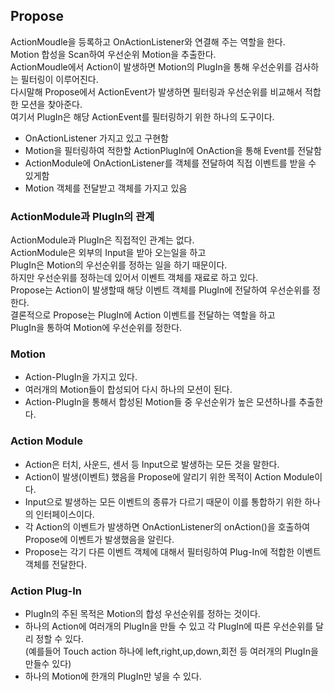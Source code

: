## Propose
ActionMoudle을 등록하고 OnActionListener와 연결해 주는 역할을 한다.<br>
Motion 합성을 Scan하여 우선순위 Motion을 추출한다.<br>
ActionMoudle에서 Action이 발생하면 Motion의 PlugIn을 통해 우선순위를 검사하는 필터링이 이루어진다.<br>
다시말해 Propose에서 ActionEvent가 발생하면 필터링과 우선순위를 비교해서 적합한 모션을 찾아준다.<br>
여기서 PlugIn은 해당 ActionEvent를 필터링하기 위한 하나의 도구이다.<br>
 - OnActionListener 가지고 있고 구현함
 - Motion을 필터링하여 적한할 ActionPlugIn에 OnAction을 통해 Event를 전달함
 - ActionModule에 OnActionListener를 객체를 전달하여 직접 이벤트를 받을 수 있게함
 - Motion 객체를 전달받고 객체를 가지고 있음 
 
### ActionModule과 PlugIn의 관계
ActionModule과 PlugIn은 직접적인 관계는 없다.<br>
ActionModule은 외부의 Input을 받아 오는일을 하고<br>
PlugIn은 Motion의 우선순위를 정하는 일을 하기 때문이다.<br> 
하지만 우선순위를 정하는데 있어서 이벤트 객체를 재료로 하고 있다.<br>
Propose는 Action이 발생할때 해당 이벤트 객체를 PlugIn에 전달하여 우선순위를 정한다.<br>
결론적으로 Propose는 PlugIn에 Action 이벤트를 전달하는 역할을 하고<br>
PlugIn을 통하여 Motion에 우선순위를 정한다.

### Motion
- Action-PlugIn을 가지고 있다.
- 여러개의 Motion들이 합성되어 다시 하나의 모션이 된다.
- Action-PlugIn을 통해서 합성된 Motion들 중 우선순위가 높은 모션하나를 추출한다.

### Action Module  
- Action은 터치, 사운드, 센서 등 Input으로 발생하는 모든 것을 말한다.
- Action이 발생(이벤트) 했음을 Propose에 알리기 위한 목적이 Action Module이다.
- Input으로 발생하는 모든 이벤트의 종류가 다르기 때문이 이를 통합하기 위한 하나의 인터페이스이다.
- 각 Action의 이벤트가 발생하면 OnActionListener의 onAction()을 호출하여 Propose에 이벤트가 발생했음을 알린다.
- Propose는 각기 다른 이벤트 객체에 대해서 필터링하여 Plug-In에 적합한 이벤트 객체를 전달한다.

### Action Plug-In
- PlugIn의 주된 목적은 Motion의 합성 우선순위를 정하는 것이다.
- 하나의 Action에 여러개의 PlugIn을 만들 수 있고 각 PlugIn에 따른 우선순위를 달리 정할 수 있다.<br>
  (예를들어 Touch action 하나에 left,right,up,down,회전 등 여러개의 PlugIn을 만들수 있다) 
- 하나의 Motion에 한개의 PlugIn만 넣을 수 있다.


